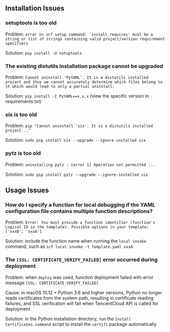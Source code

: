 ## Installation Issues

### setuptools is too old

Problem: `error in scf setup command: 'install_requires' must be a string or list of strings containing valid project/version requirement specifiers`

Solution: `pip install -U setuptools`

### The existing distutils installation package cannot be upgraded

Problem: ```Cannot uninstall 'PyYAML'. It is a distutils installed project and thus we cannot accurately determine which files belong to it which would lead to only a partial uninstall.```

Solution: `pip install -I PyYAML==x.x.x` (view the specific version in requirements.txt)

### six is too old
Problem: `pip "Cannot uninstall 'six'. It is a distutils installed project..."` 

Solution: `sudo pip install six --upgrade --ignore-installed six` 

### pytz is too old
Problem: ```uninstalling pytz : [error 1] Operation not permitted ...```

Solution: `sudo pip install pytz --upgrade --ignore-installed six` 



## Usage Issues

### How do I specify a function for local debugging if the YAML configuration file contains multiple function descriptions?

Problem: `Error: You must provide a function identifier (function's Logical ID in the template). Possible options in your template: ['xxxB', 'xxxA']`

Solution: include the function name when running the `local invoke` command, such as `scf local invoke -t template.yaml xxxA`

### The `[SSL: CERTIFICATE_VERIFY_FAILED]` error occurred during deployment

Problem: when `deploy` was used, function deployment failed with error message `[SSL: CERTIFICATE_VERIFY_FAILED]`

Cause: in macOS 10.12 + Python 3.6 and higher versions, Python no longer reads certificates from the system path, resulting in certificate reading failures, and SSL verification will fail when TencentCloud API is called for deployment

Solution: in the Python installation directory, run the `Install Certificates.command` script to install the `certifi` package automatically
